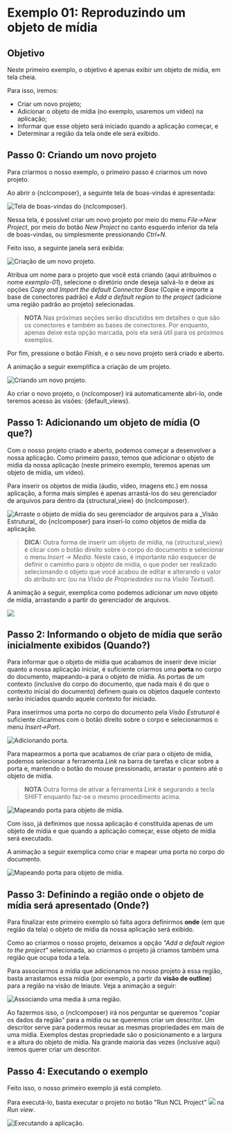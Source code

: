 # Exemplo 01: Reproduzindo um objeto de mídia ##

## Objetivo
Neste primeiro exemplo, o objetivo é apenas exibir um objeto de mídia, em tela
cheia.

Para isso, iremos:

  * Criar um novo projeto;
  * Adicionar o objeto de mídia (no exemplo, usaremos um vídeo) na aplicação;
  * Informar que esse objeto será iniciado quando a aplicação começar, e
  * Determinar a região da tela onde ele será exibido.

## Passo 0: Criando um novo projeto

Para criarmos o nosso exemplo, o primeiro passo é criarmos um novo projeto.

Ao abrir o {nclcomposer}, a seguinte tela de boas-vindas é apresentada:

![](../img/nclcomposer-welcomescreen.png "Tela de boas-vindas do {nclcomposer}.")

Nessa tela, é possível criar um novo projeto por meio do menu
_File->New Project_, por meio do botão _New Project_ no canto esquerdo
inferior da tela de boas-vindas, ou simplesmente pressionando _Ctrl+N_.

Feito isso, a seguinte janela será exibida:

![](../img/nclcomposer-exemplo-01-newproject.png "Criação de um novo projeto.")

Atribua um nome para o projeto que você está criando (aqui atribuímos o nome
_exemplo-01_), selecione o diretório onde deseja salvá-lo e deixe as opções
_Copy and Import the default Connector Base_ (Copie e importe a base de
conectores padrão) e _Add a default region to the project_ (adicione uma região
padrão ao projeto) selecionadas. 

> **NOTA** Nas próximas seções serão discutidos em detalhes o que são os 
> conectores e também as bases de conectores. Por enquanto, apenas deixe esta 
> opção marcada, pois ela será útil para os próximos exemplos.

Por fim, pressione o botão _Finish_, e o seu novo projeto será criado e aberto.

A animação a seguir exemplifica a criação de um projeto.

![](../img-anim/ex01-step00-new-project.gif "Criando um novo projeto.")

Ao criar o novo projeto, o {nclcomposer} irá automaticamente abrí-lo, onde
teremos acesso às visões: {default_views}.

## Passo 1: Adicionando um objeto de mídia (**O que?**)

Com o nosso projeto criado e aberto, podemos começar a desenvolver a nossa
aplicação.  Como primeiro passo, temos que adicionar o objeto de mídia da nossa
aplicação (neste primeiro exemplo, teremos apenas um objeto de mídia, um vídeo).

Para inserir os objetos de mídia (áudio, vídeo, imagens etc.) em nossa
aplicação, a forma mais simples é apenas arrastá-los do seu gerenciador de
arquivos para dentro da {structural_view} do {nclcomposer}.

![](../img/nclcomposer-exemplo-01-drag_and_drop_video.png "Arraste o objeto de mídia do seu gerenciador de arquivos para a _Visão Estrutural_ do {nclcomposer} para  inserí-lo como objetos de mídia da aplicação.")

> **DICA:** Outra forma de inserir um objeto de mídia, na {structural_view} é
> clicar com o botão direito sobre o corpo do documento e selecionar o menu
> _Insert -> Media_. Neste caso, é importante não esquecer de definir o caminho
> para o objeto de mídia, o que poder ser realizado selecionando o objeto que
> você acabou de editar e alterando o valor do atributo _src_ (ou na _Visão de
> Propriedades_ ou na _Visão Textual_).

A animação a seguir, exemplica como podemos adicionar um novo objeto de mídia,
arrastando a partir do gerenciador de arquivos.

![](../img-anim/ex01-step01-insert-media.gif "")

## Passo 2: Informando o objeto de mídia que serão inicialmente exibidos (**Quando?**)

Para informar que o objeto de mídia que acabamos de inserir deve iniciar
quanto a nossa aplicação iniciar, é suficiente criarmos uma __porta__ no corpo
do documento, mapeando-a para o objeto de mídia.  As portas de um contexto
(inclusive do corpo do documento, que nada mais é do que o contexto inicial do
documento) definem quais os objetos daquele contexto serão iniciados quando
aquele contexto for iniciado.

Para inserirmos uma porta no corpo do documento pela _Visão Estrutural_ é
suficiente clicarmos com o botão direito sobre o corpo e selecionarmos o menu
_Insert->Port_.

![](../img/ex01-step02-insert-port.png "Adicionando porta.")

Para mapearmos a porta que acabamos de criar para o objeto de mídia, podemos
selecionar a ferramenta _Link_ na barra de tarefas e clicar sobre a porta e,
mantendo o botão do mouse pressionado, arrastar o ponteiro até o objeto de
mídia.

> **NOTA** Outra forma de ativar a ferramenta _Link_ é segurando a tecla SHIFT
> enquanto faz-se o mesmo procedimento acima.

![](../img/ex01-step02-port-mapping.png "Mapeando porta para objeto de mídia.")


Com isso, já definimos que nossa aplicação é constituída apenas de um objeto de
mídia e que quando a aplicação começar, esse objeto de mídia será executado.

A animação a seguir exemplica como criar e mapear uma porta no corpo do
documento.

![](../img-anim/ex01-step02-insert-port.gif "Mapeando porta para objeto de mídia.")

## Passo 3: Definindo a região onde o objeto de mídia será apresentado (**Onde?**)

Para finalizar este primeiro exemplo só falta agora definirmos __onde__ (em
que região da tela) o objeto de mídia da nossa aplicação será exibido. 

Como ao criarmos o nosso projeto, deixamos a opção _"Add a default region to the
project"_ selecionada, ao criarmos o projeto já criamos também uma região que
ocupa toda a tela.

Para associarmos a mídia que adicionamos no nosso projeto à essa região, basta
arrastamos essa mídia (por exemplo, a partir da __visão de outline__) para a
região na visão de leiaute.  Veja a animação a seguir:

![](../img-anim/ex01-step03-media-to-region.gif "Associando uma media à uma região.")

Ao fazermos isso, o {nclcomposer} irá nos perguntar se queremos "copiar os
dados da região" para a mídia ou se queremos criar um descritor.  Um descritor
serve para podermos reusar as mesmas propriedades em mais de uma mídia.  Exemplos
destas propriedade são o posicionamento e a largura e a altura do objeto de mídia.
Na grande maioria das vezes (inclusive aqui) iremos querer criar um descritor.

## Passo 4: Executando o exemplo
Feito isso, o nosso primeiro exemplo já está completo.

Para executá-lo, basta executar o projeto no botão "Run NCL Project"
![](../img/run-button.png) na _Run view_.

![](../img-anim/ex01-step04-run.gif "Executando a aplicação.")

